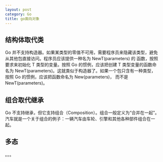 ```yaml
---
layout: post
category: Go
title: go面向对象
---
```


## 结构体取代类

Go 并不支持构造器。如果某类型的零值不可用，需要程序员来隐藏该类型，避免从其他包直接访问。程序员应该提供一种名为 NewT(parameters) 的 函数，按照要求来初始化 T 类型的变量。按照 Go 的惯例，应该把创建 T 类型变量的函数命名为 NewT(parameters)。这就类似于构造器了。如果一个包只含有一种类型，按照 Go 的惯例，应该把函数命名为 New(parameters)， 而不是 NewT(parameters)。

## 组合取代继承

Go 不支持继承，但它支持组合（Composition）。组合一般定义为“合并在一起”。汽车就是一个关于组合的例子：一辆汽车由车轮、引擎和其他各种部件组合在一起。

## 多态

。。。